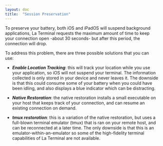 ```yaml
---
layout: doc
title:  "Session Preservation"
---
```


To preserve your battery, both iOS and iPadOS will suspend background applications, La Terminal requests the maximum amount of time to keep your connection open -about 30 seconds- but after this period, the connection will drop.

To address this problem, there are three possible solutions that you can use:

* ***Enable Location Tracking***: this will track your location while you use your application, so iOS will not suspend your terminal.   The information collected is only stored in your device and never leaves it.    The downside is that this could consume some of your battery when you could have been idling, and also displays a blue indicator which can be distracting.

* ***Native Restoration***: the native restoration installs a small executable on your host that keeps track of your connection, and can resume an existing connection on demand.   

* ***tmux restoration***: this is a variation of the native restoration, but uses a full-blown terminal emulator (tmux) that is ran on your remote host, and can be reconnected at a later time.   The only downside is that this is an emulator-within-an-emulator so some of the high-fidelity terminal capabilities of La Terminal are not available.